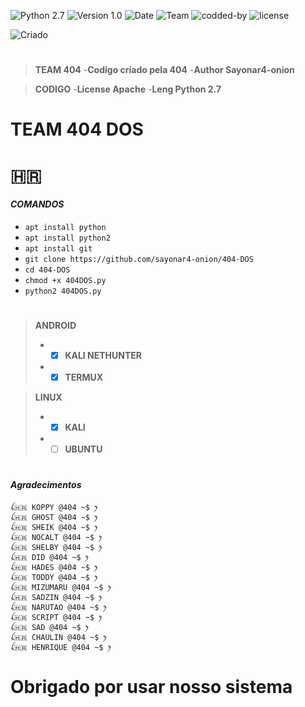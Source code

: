 ![[Python 2.7](https://github.com/sayonar4-onion)](http://img.shields.io/badge/python-2.7-blue.svg)
![[Version 1.0](https://github.com/sayonar4-onion)](http://img.shields.io/badge/version-v1.0-orange.svg)
![[Date](https://github.com/sayonar4-onion)](http://img.shields.io/badge/date-17/04/2022-yellow.svg)
![[Team](https://github.com/sayonar4-onion)](http://img.shields.io/badge/Team-404-green.svg)
![[codded-by](https://github.com/sayonar4-onion)](http://img.shields.io/badge/Codded-Sayonar4-red.svg)
![[license](https://github.com/sayonar4-onion)](http://img.shields.io/badge/License-Apache-pink.svg)

![[Criado](https://github.com/sayonar4-onion)](http://img.shields.io/badge/Criado_Pela_Team_404_The_Hell-orange.svg)

#
> **TEAM 404**
> -**Codigo criado pela 404**
> -**Author Sayonar4-onion**  

> **CODIGO**
> -**License Apache**
> -**Leng Python 2.7**
#

# TEAM 404 DOS

# 🇭🇷

#### *COMANDOS*  
 - `apt install python`
 - `apt install python2`
 - `apt install git`
 - `git clone https://github.com/sayonar4-onion/404-DOS`
 - `cd 404-DOS`
 - `chmod +x 404DOS.py`
 - `python2 404DOS.py`  

#
> **ANDROID**
> - - [x] **KALI NETHUNTER**
> - - [x] **TERMUX**  

> **LINUX**
> - - [x] **KALI**
> - - [ ] **UBUNTU**
#

#### *Agradecimentos*
```
ꪶ🇭🇷 KOPPY @404 ~$ ꫂ
ꪶ🇭🇷 GHOST @404 ~$ ꫂ
ꪶ🇭🇷 SHEIK @404 ~$ ꫂ
ꪶ🇭🇷 NOCALT @404 ~$ ꫂ
ꪶ🇭🇷 SHELBY @404 ~$ ꫂ
ꪶ🇭🇷 DID @404 ~$ ꫂ
ꪶ🇭🇷 HADES @404 ~$ ꫂ
ꪶ🇭🇷 TODDY @404 ~$ ꫂ
ꪶ🇭🇷 MIZUMARU @404 ~$ ꫂ
ꪶ🇭🇷 SADZIN @404 ~$ ꫂ
ꪶ🇭🇷 NARUTAO @404 ~$ ꫂ
ꪶ🇭🇷 SCRIPT @404 ~$ ꫂ
ꪶ🇭🇷 SAD @404 ~$ ꫂ
ꪶ🇭🇷 CHAULIN @404 ~$ ꫂ
ꪶ🇭🇷 HENRIQUE @404 ~$ ꫂ
```
#

# Obrigado por usar nosso sistema

